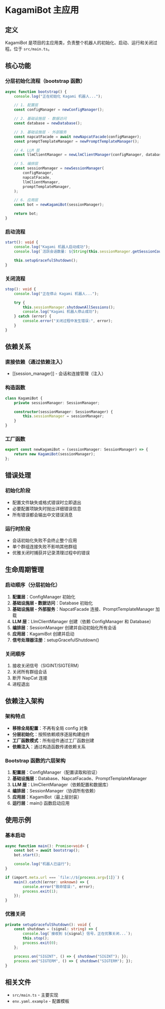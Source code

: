 # KagamiBot 主应用

## 定义

KagamiBot 是项目的主应用类，负责整个机器人的初始化、启动、运行和关闭过程。位于 `src/main.ts`。

## 核心功能

### 分层初始化流程（bootstrap 函数）
```typescript
async function bootstrap() {
    console.log("正在初始化 Kagami 机器人...");

    // 1. 配置层
    const configManager = newConfigManager();

    // 2. 基础设施层 - 数据访问
    const database = newDatabase();

    // 3. 基础设施层 - 外部服务
    const napcatFacade = await newNapcatFacade(configManager);
    const promptTemplateManager = newPromptTemplateManager();

    // 4. LLM 层
    const llmClientManager = newLlmClientManager(configManager, database);

    // 5. 编排层
    const sessionManager = newSessionManager(
        configManager,
        napcatFacade,
        llmClientManager,
        promptTemplateManager,
    );

    // 6. 应用层
    const bot = newKagamiBot(sessionManager);

    return bot;
}
```

### 启动流程
```typescript
start(): void {
    console.log("Kagami 机器人启动成功");
    console.log(`活跃会话数量: ${String(this.sessionManager.getSessionCount())}`);

    this.setupGracefulShutdown();
}
```

### 关闭流程
```typescript
stop(): void {
    console.log("正在停止 Kagami 机器人...");

    try {
        this.sessionManager.shutdownAllSessions();
        console.log("Kagami 机器人停止成功");
    } catch (error) {
        console.error("关闭过程中发生错误:", error);
    }
}
```

## 依赖关系

### 直接依赖（通过依赖注入）
- [[session_manager]] - 会话和连接管理（注入）

### 构造函数
```typescript
class KagamiBot {
    private sessionManager: SessionManager;

    constructor(sessionManager: SessionManager) {
        this.sessionManager = sessionManager;
    }
}
```

### 工厂函数
```typescript
export const newKagamiBot = (sessionManager: SessionManager) => {
    return new KagamiBot(sessionManager);
};
```

## 错误处理

### 初始化阶段
- 配置文件缺失或格式错误时立即退出
- 必要配置项缺失时抛出详细错误信息
- 所有错误都会输出中文错误消息

### 运行时阶段
- 会话初始化失败不会终止整个应用
- 单个群组连接失败不影响其他群组
- 优雅关闭时捕获并记录清理过程中的错误

## 生命周期管理

### 启动顺序（分层初始化）
1. **配置层**：ConfigManager 初始化
2. **基础设施层 - 数据访问**：Database 初始化
3. **基础设施层 - 外部服务**：NapcatFacade 连接、PromptTemplateManager 加载
4. **LLM 层**：LlmClientManager 创建（依赖 ConfigManager 和 Database）
5. **编排层**：SessionManager 创建并自动初始化所有会话
6. **应用层**：KagamiBot 创建并启动
7. **信号处理器注册**：setupGracefulShutdown()

### 关闭顺序
1. 接收关闭信号（SIGINT/SIGTERM）
2. 关闭所有群组会话
3. 断开 NapCat 连接
4. 进程退出

## 依赖注入架构

### 架构特点
- **移除全局配置**：不再有全局 config 对象
- **分层初始化**：按照依赖顺序逐层构建组件
- **工厂函数模式**：所有组件通过工厂函数创建
- **依赖注入**：通过构造函数传递依赖关系

### Bootstrap 函数的六层架构
1. **配置层**：ConfigManager（配置读取和验证）
2. **基础设施层**：Database、NapcatFacade、PromptTemplateManager
3. **LLM 层**：LlmClientManager（依赖配置和数据库）
4. **编排层**：SessionManager（协调所有依赖）
5. **应用层**：KagamiBot（最上层封装）
6. **运行层**：main() 函数启动应用

## 使用示例

### 基本启动
```typescript
async function main(): Promise<void> {
    const bot = await bootstrap();
    bot.start();

    console.log("机器人已运行");
}

if (import.meta.url === `file://${process.argv[1]}`) {
    main().catch((error: unknown) => {
        console.error("致命错误:", error);
        process.exit(1);
    });
}
```

### 优雅关闭
```typescript
private setupGracefulShutdown(): void {
    const shutdown = (signal: string) => {
        console.log(`接收到 ${signal} 信号，正在优雅关闭...`);
        this.stop();
        process.exit(0);
    };

    process.on("SIGINT", () => { shutdown("SIGINT"); });
    process.on("SIGTERM", () => { shutdown("SIGTERM"); });
}
```

## 相关文件
- `src/main.ts` - 主要实现
- `env.yaml.example` - 配置模板